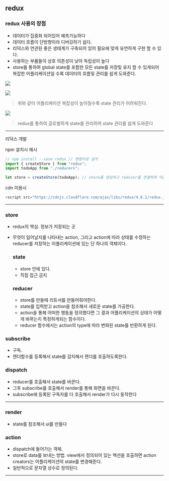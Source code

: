 ## redux
### redux 사용의 장점

- 데이터가 집중화 되어있어 예측가능하다
- 데이터 흐름이 단방향이라 디버깅하기 쉽다.
- 리덕스와 연관된 좋은 생태계가 구축되어 있어 필요에 맞게 유연하게 구현 할 수 있다.
- 사용하는 부품들이 상호 의존성이 낮아 독립성이 높다
- store를 통하여 global state를 포함한 모든 state를 저장및 유지 할 수 있게되어 복잡한 어플리케이션일 수록 데이터의 흐름및 관리를 쉽게 도와준다.

![](https://camo.githubusercontent.com/5cdd3d479e7b612f7d3e62e298d3068657202f8cb4fdcc6123334642c99ac41e/68747470733a2f2f6d69726f2e6d656469756d2e636f6d2f6d61782f3234342f312a686e64683862577452392d6b565931516131423846772e706e67)

![](https://camo.githubusercontent.com/f70c93a196887b4157bfaa2986232dc034f77b8284e6c431981bce7915a20d5b/68747470733a2f2f6d69726f2e6d656469756d2e636f6d2f6d61782f3231392f312a5f4f6d764869697a4d61635735776f64394634734c412e706e67)

> 위와 같이 어플리케이션 복잡성이 높아질수록 state 관리가 어려워진다.

![](https://camo.githubusercontent.com/ecacb946e9b0eb5fcf39cc5b39296108e008e1ddc70f2a51536a558c2830c1ba/68747470733a2f2f6d69726f2e6d656469756d2e636f6d2f6d61782f3639312f312a4e4d462d474d5f554c6b4c6c55746b495767654773412e6a706567)

> redux를 통하여 글로벌하게 state를 관리하여 state 관리를 쉽게 도와준다


---

리덕스 개발

npm 설치시 예시

```js
// npm install --save redux // 명령어로 설치
import { createStore } from "redux";
import todoApp from "./reducers";

let store = createStore(todoApp); // store를 생성하고 reducer를 연결하여 어플리케이션에 연결함.
```

cdn 이용시 

```js
<script src="https://cdnjs.cloudflare.com/ajax/libs/redux/4.0.1/redux.js">
```
---

### store

- redux의 핵심. 정보가 저장되는 곳
- 무엇이 일어날지를 나타내는 action, 그리고 action에 따라 상태를 수정하는 reducer를 저장하는 어플리케이션에 있는 단 하나의 객체이다.

  ### state

  - store 안에 있다.
  - 직접 접근 금지

  ### reducer

  - store를 만들때 리듀서를 만들어줘야한다.
  - state를 입력받고 action을 참조해서 새로운 state를 가공한다.
  - action을 통해 어떠한 행동을 정의했다면 그 결과 어플리케이션의 상태가 어떻게 바뀌는지 특정하게되는 함수이다.
  - reducer 함수에서는 action의 type에 따라 변화된 state를 반환하게 된다.

### subscribe

- 구독.
- 랜더함수를 등록해서 state를 감지해서 랜더를 호출하도록한다.

### dispatch

- reducer를 호출해서 state를 바꾼다.
- 그후 subscribe를 호출해서 render를 통해 화면을 바꾼다.
- subscribe에 등록된 구독자를 다 호출해서 render가 다시 동작한다

---

### render

- state를 참조해서 ui를 만들다

### action

- dispatch에 들어가는 객체.
- store로 data를 보내는 방법. view에서 정의되어 있는 액션을 호출하면 action creators는 어플리케이션의 state를 변경해준다.
- 일반적으로 문자열 상수로 정의된다.



---

